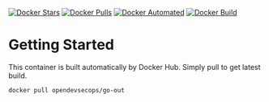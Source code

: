[![Docker Stars](https://img.shields.io/docker/stars/opendevsecops/go-out.svg)](https://hub.docker.com/r/opendevsecops/go-out/)
[![Docker Pulls](https://img.shields.io/docker/pulls/opendevsecops/go-out.svg)](https://hub.docker.com/r/opendevsecops/go-out/)
[![Docker Automated](https://img.shields.io/docker/automated/opendevsecops/go-out.svg)](https://hub.docker.com/r/opendevsecops/go-out/)
[![Docker Build](https://img.shields.io/docker/build/opendevsecops/go-out.svg)](https://hub.docker.com/r/opendevsecops/go-out/)

# Getting Started

This container is built automatically by Docker Hub. Simply pull to get latest build.

```sh
docker pull opendevsecops/go-out
```
